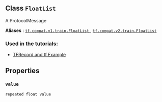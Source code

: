 

## Class  `FloatList` 
A ProtocolMessage

**Aliases** : [ `tf.compat.v1.train.FloatList` ](/api_docs/python/tf/train/FloatList), [ `tf.compat.v2.train.FloatList` ](/api_docs/python/tf/train/FloatList)

### Used in the tutorials:
- [TFRecord and tf.Example](https://tensorflow.google.cn/tutorials/load_data/tfrecord)


## Properties


###  `value` 
 `repeated float value` 

